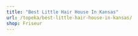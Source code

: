 ```yaml
---
title: "Best Little Hair House In Kansas"
url: /topeka/best-little-hair-house-in-kansas/
shop: Friseur
---
```

